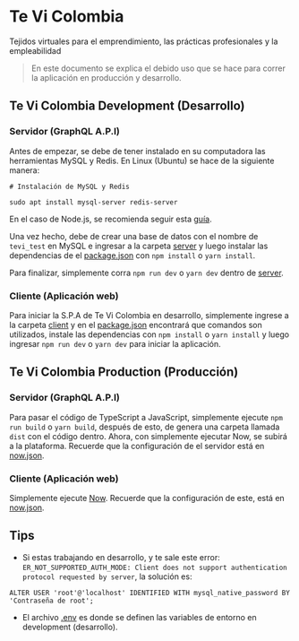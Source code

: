 # Te Vi Colombia

Tejidos virtuales para el emprendimiento, las prácticas profesionales y la empleabilidad

> En este documento se explica el debido uso que se hace para correr la aplicación en producción y desarrollo.

## Te Vi Colombia Development (Desarrollo)

### Servidor (GraphQL A.P.I)

Antes de empezar, se debe de tener instalado en su computadora las herramientas MySQL y Redis. En Linux (Ubuntu) se hace de la siguiente manera:

```
# Instalación de MySQL y Redis

sudo apt install mysql-server redis-server
```

En el caso de Node.js, se recomienda seguir esta [guía](https://github.com/nodesource/distributions#installation-instructions).

Una vez hecho, debe de crear una base de datos con el nombre de `tevi_test` en MySQL e ingresar a la carpeta [server](server) y luego instalar las dependencias de el [package.json](server/package.json) con `npm install` o `yarn install`.

Para finalizar, simplemente corra `npm run dev` o `yarn dev` dentro de [server](server).

### Cliente (Aplicación web)

Para iniciar la S.P.A de Te Vi Colombia en desarrollo, simplemente ingrese a la carpeta [client](client) y en el [package.json](client/package.json) encontrará que comandos son utilizados, instale las dependencias con `npm install` o `yarn install` y luego ingresar `npm run dev` o `yarn dev` para iniciar la aplicación.

## Te Vi Colombia Production (Producción)

### Servidor (GraphQL A.P.I)

Para pasar el código de TypeScript a JavaScript, simplemente ejecute `npm run build` o `yarn build`, después de esto, de genera una carpeta llamada `dist` con el código dentro. Ahora, con simplemente ejecutar Now, se subirá a la plataforma. Recuerde que la configuración de el servidor está en [now.json](server/now.json).

### Cliente (Aplicación web)

Simplemente ejecute [Now](). Recuerde que la configuración de este, está en [now.json](cliente/now.json).

## Tips

- Si estas trabajando en desarrollo, y te sale este error: `ER_NOT_SUPPORTED_AUTH_MODE: Client does not support authentication protocol requested by server`, la solución es:

```
ALTER USER 'root'@'localhost' IDENTIFIED WITH mysql_native_password BY 'Contraseña de root';
```

- El archivo [.env](server/.env) es donde se definen las variables de entorno en development (desarrollo).
